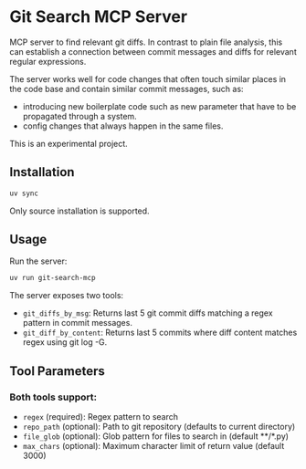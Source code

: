 # Git Search MCP Server

MCP server to find relevant git diffs. In contrast to plain file analysis, this can establish a connection between commit messages and diffs for relevant regular expressions. 

The server works well for code changes that often touch similar places in the code base and contain similar commit messages, such as:

- introducing new boilerplate code such as new parameter that have to be propagated through a system.
- config changes that always happen in the same files.

This is an experimental project.

## Installation

```bash
uv sync
```

Only source installation is supported.

## Usage

Run the server:
```bash
uv run git-search-mcp
```

The server exposes two tools:
- `git_diffs_by_msg`: Returns last 5 git commit diffs matching a regex pattern in commit messages.
- `git_diff_by_content`: Returns last 5 commits where diff content matches regex using git log -G.

## Tool Parameters

### Both tools support:
- `regex` (required): Regex pattern to search
- `repo_path` (optional): Path to git repository (defaults to current directory)
- `file_glob` (optional): Glob pattern for files to search in (default **/*.py)
- `max_chars` (optional): Maximum character limit of return value (default 3000)